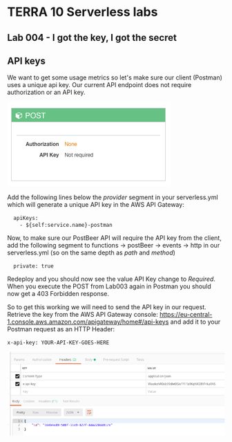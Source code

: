 # TERRA 10 Serverless labs

## Lab 004 - I got the key, I got the secret

## API keys
We want to get some usage metrics so let's make sure our client (Postman) uses a unique api key. Our current API endpoint does not require authorization or an API key.

![Alt text](./images/lab004.apikey.png?raw=true "no API key")

Add the following lines below the _provider_ segment in your serverless.yml which will generate a unique API key in the AWS API Gateway:
``` 
  apiKeys:
    - ${self:service.name}-postman
```

Now, to make sure our PostBeer API will require the API key from the client, add the following segment to functions -> postBeer -> events -> http in our serverless.yml (so on the same depth as _path_ and _method_)
```
  private: true
```
Redeploy and you should now see the value API Key change to _Required_. When you execute the POST from Lab003 again in Postman you should now get a 403 Forbidden response.

So to get this working we will need to send the API key in our request. Retrieve the key from the AWS API Gateway console: https://eu-central-1.console.aws.amazon.com/apigateway/home#/api-keys and add it to your Postman request as an HTTP Header:

```
x-api-key: YOUR-API-KEY-GOES-HERE
```

![Alt text](./images/lab004.postmanOK.png?raw=true "Postman result")
